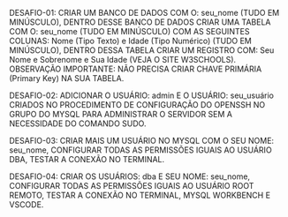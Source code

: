 DESAFIO-01: CRIAR UM BANCO DE DADOS COM O: seu_nome (TUDO EM MINÚSCULO), DENTRO DESSE BANCO DE DADOS CRIAR UMA TABELA COM O: seu_nome (TUDO EM MINÚSCULO) COM AS SEGUINTES COLUNAS: Nome (Tipo Texto) e Idade (Tipo Numérico) (TUDO EM MINÚSCULO), DENTRO DESSA TABELA CRIAR UM REGISTRO COM: Seu Nome e Sobrenome e Sua Idade (VEJA O SITE W3SCHOOLS). OBSERVAÇÃO IMPORTANTE: NÃO PRECISA CRIAR CHAVE PRIMÁRIA (Primary Key) NA SUA TABELA.

DESAFIO-02: ADICIONAR O USUÁRIO: admin E O USUÁRIO: seu_usuário CRIADOS NO PROCEDIMENTO DE CONFIGURAÇÃO DO OPENSSH NO GRUPO DO MYSQL PARA ADMINISTRAR O SERVIDOR SEM A NECESSIDADE DO COMANDO SUDO.

DESAFIO-03: CRIAR MAIS UM USUÁRIO NO MYSQL COM O SEU NOME: seu_nome, CONFIGURAR TODAS AS PERMISSÕES IGUAIS AO USUÁRIO DBA, TESTAR A CONEXÃO NO TERMINAL.

DESAFIO-04: CRIAR OS USUÁRIOS: dba E SEU NOME: seu_nome, CONFIGURAR TODAS AS PERMISSÕES IGUAIS AO USUÁRIO ROOT REMOTO, TESTAR A CONEXÃO NO TERMINAL, MYSQL WORKBENCH E VSCODE.
